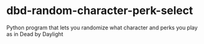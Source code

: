 # dbd-random-character-perk-select
Python program that lets you randomize what character and perks you play as in Dead by Daylight
